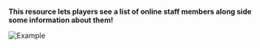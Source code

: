 <b>This resource lets players see a list of online staff members along side some information about them!</b>

![Example](https://i.imgur.com/AhZBwWG.png)
